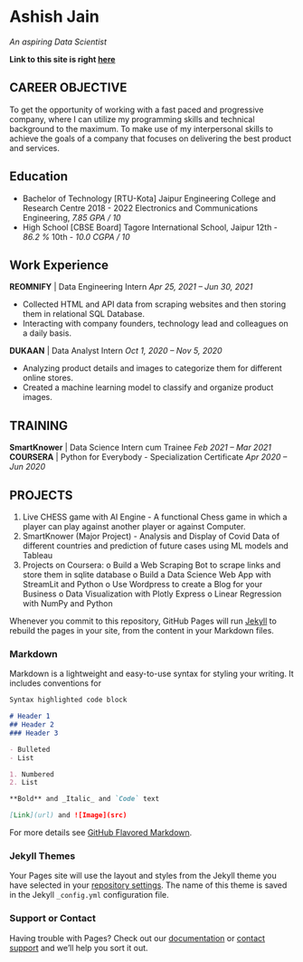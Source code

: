 # Ashish Jain
*An aspiring Data Scientist*

**Link to this site is right [here](https://aashishjain09.github.io/portfolio/)**

## CAREER OBJECTIVE
To get the opportunity of working with a fast paced and progressive company, where I can utilize my programming skills and technical background to the maximum. To make use of my interpersonal skills to achieve the goals of a company that focuses on delivering the best product and services.

## Education
* Bachelor of Technology [RTU-Kota] Jaipur Engineering College and Research Centre 2018 - 2022
  Electronics and Communications Engineering, *7.85 GPA / 10*
* High School [CBSE Board] Tagore International School, Jaipur
  12th - *86.2 %*
  10th - *10.0 CGPA / 10*

## Work Experience
**REOMNIFY** | Data Engineering Intern
*Apr 25, 2021 – Jun 30, 2021*
* Collected HTML and API data from scraping websites and then storing them in relational SQL Database.
* Interacting with company founders, technology lead and colleagues on a daily basis.

**DUKAAN** | Data Analyst Intern
*Oct 1, 2020 – Nov 5, 2020*
* Analyzing product details and images to categorize them for different online stores.
* Created a machine learning model to classify and organize product images.

## TRAINING
**SmartKnower** | Data Science Intern cum Trainee *Feb 2021 – Mar 2021*
**COURSERA** | Python for Everybody - Specialization Certificate *Apr 2020 – Jun 2020*

## PROJECTS
1. Live CHESS game with AI Engine - A functional Chess game in which a player can play against another player or against Computer.
2. SmartKnower (Major Project) - Analysis and Display of Covid Data of different countries and prediction of future cases using ML models and Tableau
3. Projects on Coursera:
  o Build a Web Scraping Bot to scrape links and store them in sqlite database o Build a Data Science Web App with StreamLit and Python
  o Use Wordpress to create a Blog for your Business
  o Data Visualization with Plotly Express
  o Linear Regression with NumPy and Python

Whenever you commit to this repository, GitHub Pages will run [Jekyll](https://jekyllrb.com/) to rebuild the pages in your site, from the content in your Markdown files.

### Markdown

Markdown is a lightweight and easy-to-use syntax for styling your writing. It includes conventions for

```markdown
Syntax highlighted code block

# Header 1
## Header 2
### Header 3

- Bulleted
- List

1. Numbered
2. List

**Bold** and _Italic_ and `Code` text

[Link](url) and ![Image](src)
```

For more details see [GitHub Flavored Markdown](https://guides.github.com/features/mastering-markdown/).

### Jekyll Themes

Your Pages site will use the layout and styles from the Jekyll theme you have selected in your [repository settings](https://github.com/aashishjain09/portfolio/settings/pages). The name of this theme is saved in the Jekyll `_config.yml` configuration file.

### Support or Contact

Having trouble with Pages? Check out our [documentation](https://docs.github.com/categories/github-pages-basics/) or [contact support](https://support.github.com/contact) and we’ll help you sort it out.
